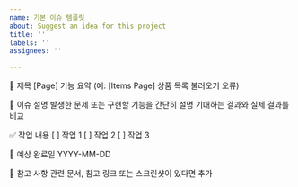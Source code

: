 ```yaml
---
name: 기본 이슈 템플릿
about: Suggest an idea for this project
title: ''
labels: ''
assignees: ''

---
```


📌 제목
[Page] 기능 요약 (예: [Items Page] 상품 목록 불러오기 오류)

📌 이슈 설명
발생한 문제 또는 구현할 기능을 간단히 설명
기대하는 결과와 실제 결과를 비교

✅ 작업 내용
[ ] 작업 1
[ ] 작업 2
[ ] 작업 3

🎯 예상 완료일
YYYY-MM-DD

📎 참고 사항
관련 문서, 참고 링크 또는 스크린샷이 있다면 추가
